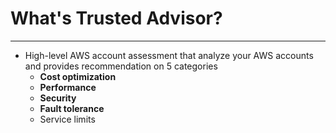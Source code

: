 # What's Trusted Advisor?
---

* High-level AWS account assessment that analyze your AWS accounts and provides recommendation on 5 categories 
	* **Cost optimization** 
	* **Performance** 
	* **Security** 
	* **Fault tolerance** 
	* Service limits